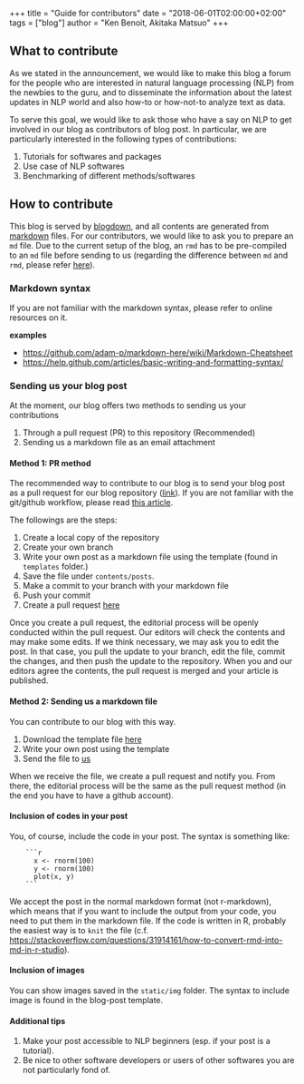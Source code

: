 +++
title = "Guide for contributors"
date = "2018-06-01T02:00:00+02:00"
tags = ["blog"]
author = "Ken Benoit, Akitaka Matsuo"
+++


## What to contribute

As we stated in the announcement, we would like to make this blog a forum for the people who are interested in natural language processing (NLP) from the newbies to the guru, and to disseminate the information about the latest updates in NLP world and also how-to or how-not-to analyze text as data.

To serve this goal, we would like to ask those who have a say on NLP to get involved in our blog as contributors of blog post. In particular, we are particularly interested in the following types of contributions:

1. Tutorials for softwares and packages
1. Use case of NLP softwares
1. Benchmarking of different methods/softwares

## How to contribute

This blog is served by [blogdown](https://bookdown.org/yihui/blogdown/), and all contents are generated from [markdown](#) files. For our contributors, we would like to ask you to prepare an `md` file. Due to the current setup of the blog, an `rmd` has to be pre-compiled to an `md` file before sending to us (regarding the difference between `md` and `rmd`, please refer [here](https://bookdown.org/yihui/blogdown/output-format.html)).

### Markdown syntax

If you are not familiar with the markdown syntax, please refer to online resources on it.

**examples**

- https://github.com/adam-p/markdown-here/wiki/Markdown-Cheatsheet
- https://help.github.com/articles/basic-writing-and-formatting-syntax/

### Sending us your blog post

At the moment, our blog offers two methods to sending us your contributions

1. Through a pull request (PR) to this repository (Recommended)
1. Sending us a markdown file as an email attachment

#### Method 1: PR method

The recommended way to contribute to our blog is to send your blog post as a pull request for our blog repository ([link](https://github.com/quanteda/blog.quanteda.org)). If you are not familiar with the git/github workflow, please read [this article](https://guides.github.com/introduction/flow/).

The followings are the steps:

1. Create a local copy of the repository
1. Create your own branch
1. Write your own post as a markdown file using the template (found in `templates` folder.)
1. Save the file under `contents/posts`.
1. Make a commit to your branch with your markdown file
1. Push your commit
1. Create a pull request [here](https://github.com/quanteda/blog.quanteda.org/pulls)

Once you create a pull request, the editorial process will be openly conducted within the pull request. Our editors will check the contents and may make some edits.  If we think necessary, we may ask you to edit the post. In that case, you pull the update to your branch, edit the file, commit the changes, and then push the update to the repository. When you and our editors agree the contents, the pull request is merged and your article is published.

#### Method 2: Sending us a markdown file

You can contribute to our blog with this way.

1. Download the template file [here](https://github.com/quanteda/blog.quanteda.org/tree/master/templates/blogpost_template.md)
1. Write your own post using the template
1. Send the file to [us](mailto:***@quanteda.org)

When we receive the file, we create a pull request and notify you. From there, the editorial process will be the same as the pull request method (in the end you have to have a github account).

#### Inclusion of codes in your post

You, of course, include the code in your post. The syntax is something like:

````
    ```r
      x <- rnorm(100)
      y <- rnorm(100)
      plot(x, y)
    ```
````

We accept the post in the normal markdown format (not r-markdown), which means that if you want to include the output from your code, you need to put them in the markdown file. If the code is written in R, probably the easiest way is to `knit` the file (c.f. https://stackoverflow.com/questions/31914161/how-to-convert-rmd-into-md-in-r-studio).

#### Inclusion of images

You can show images saved in the `static/img` folder. The syntax to include image is found in the blog-post template.

#### Additional tips

1. Make your post accessible to NLP beginners (esp. if your post is a tutorial).
1. Be nice to other software developers or users of other softwares you are not particularly fond of.

